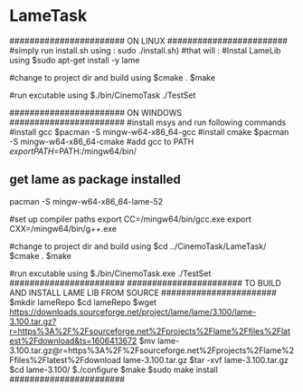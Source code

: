 # LameTask


####################### ON LINUX ########################
#simply run install.sh using : sudo ./install.sh)
#that will : 
#Instal LameLib using
$sudo apt-get install -y lame

#change to project dir and build using 
$cmake .
$make

#run excutable using 
$./bin/CinemoTask ./TestSet


####################### ON WINDOWS #######################
#install msys and run following commands 
#install gcc
$pacman -S mingw-w64-x86_64-gcc 
#install cmake 
$pacman -S mingw-w64-x86_64-cmake
#add gcc to PATH
$export PATH=$PATH:/mingw64/bin/

## get lame as package installed ##
pacman -S mingw-w64-x86_64-lame-52

#set up compiler paths
export CC=/mingw64/bin/gcc.exe
export CXX=/mingw64/bin/g++.exe

#change to project dir and build using 
$cd ../CinemoTask/LameTask/
$cmake .
$make

#run excutable using 
$./bin/CinemoTask.exe ./TestSet
#######################
####################### TO BUILD AND INSTALL LAME LIB FROM SOURCE #######################
$mkdir lameRepo
$cd lameRepo
$wget https://downloads.sourceforge.net/project/lame/lame/3.100/lame-3.100.tar.gz?r=https%3A%2F%2Fsourceforge.net%2Fprojects%2Flame%2Ffiles%2Flatest%2Fdownload&ts=1606413672
$mv lame-3.100.tar.gz@r=https%3A%2F%2Fsourceforge.net%2Fprojects%2Flame%2Ffiles%2Flatest%2Fdownload lame-3.100.tar.gz
$tar -xvf lame-3.100.tar.gz
$cd lame-3.100/
$./configure
$make
$sudo make install
#######################




